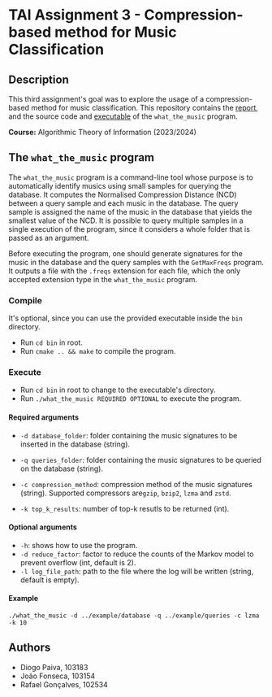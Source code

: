 # TAI Assignment 3 - Compression-based method for Music Classification

## Description

This third assignment's goal was to explore the usage of a compression-based method for music classification. This repository contains the [report](report/report.pdf), and the source code and [executable](bin/what_the_music) of the `what_the_music` program.

**Course:** Algorithmic Theory of Information (2023/2024)

## The `what_the_music` program

The `what_the_music` program is a command-line tool whose purpose is to automatically identify musics using small samples for querying the database. It computes the Normalised Compression Distance (NCD) between a query sample and each music in the database. The query sample is assigned the name of the music in the database that yields the smallest value of the NCD. It is possible to query multiple samples in a single execution of the program, since it considers a whole folder that is passed as an argument.

Before executing the program, one should generate signatures for the music in the database and the query samples with the `GetMaxFreqs` program. It outputs a file with the `.freqs` extension for each file, which the only accepted extension type in the `what_the_music` program.

### Compile

It's optional, since you can use the provided executable inside the `bin` directory.

- Run `cd bin` in root.
- Run `cmake .. && make` to compile the program.

### Execute

- Run `cd bin` in root to change to the executable's directory.
- Run `./what_the_music REQUIRED OPTIONAL` to execute the program.

#### Required arguments

- `-d database_folder`: folder containing the music signatures to be inserted in the database (string).

- `-q queries_folder`: folder containing the music signatures to be queried on the database (string).

- `-c compression_method`: compression method of the music signatures (string). Supported compressors are`gzip`, `bzip2`, `lzma` and `zstd`.

- `-k top_k_results`: number of top-k resutls to be returned (int).

#### Optional arguments

- `-h`: shows how to use the program.
- `-d reduce_factor`: factor to reduce the counts of the Markov model to prevent overflow (int, default is 2).
- `-l log_file_path`: path to the file where the log will be written (string, default is empty).

#### Example

`./what_the_music -d ../example/database -q ../example/queries -c lzma -k 10`

## Authors

- Diogo Paiva, 103183
- João Fonseca, 103154
- Rafael Gonçalves, 102534
